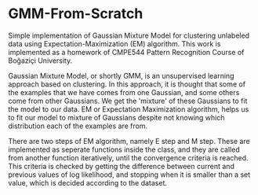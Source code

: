 # GMM-From-Scratch
Simple implementation of Gaussian Mixture Model for clustering unlabeled data using Expectation-Maximization (EM) algorithm. This work is implemented as a homework of CMPE544 Pattern Recognition Course of Boğaziçi University.

Gaussian Mixture Model, or shortly GMM, is an unsupervised learning approach based on clustering. In this approach, it is thought that some of the examples that we have comes from one Gaussian, and some others come from other Gaussians. We get the 'mixture' of these Gaussians to fit the model to our data. EM or Expectation Maximization algorithm, helps us to fit our model to mixture of Gaussians despite not knowing which distribution each of the examples are from.

There are two steps of EM algorithm, namely E step and M step. These are implemented as seperate functions inside the class, and they are called from another function iteratively, until the convergence criteria is reached. This criteria is checked by getting the difference between current and previous values of log likelihood, and stopping when it is smaller than a set value, which is decided according to the dataset.
